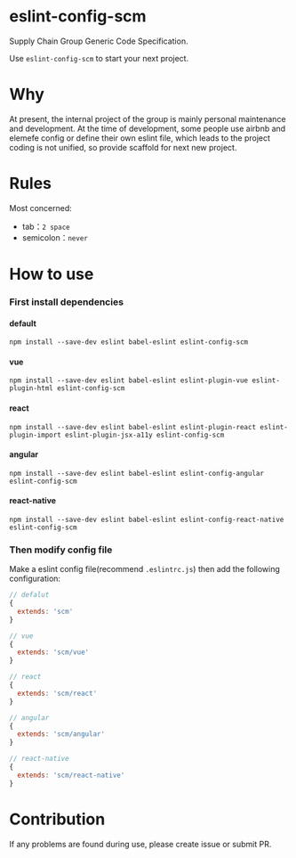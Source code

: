 # eslint-config-scm
Supply Chain Group Generic Code Specification.

Use `eslint-config-scm` to start your next project.

# Why
At present, the internal project of the group is mainly personal maintenance and development. At the time of development, some people use airbnb and elemefe config or define their own eslint file, which leads to the project coding is not unified, so provide scaffold for next new project.

# Rules
Most concerned:
- tab：`2 space`
- semicolon：`never`

# How to use
### First install dependencies

#### default
```shell
npm install --save-dev eslint babel-eslint eslint-config-scm
```

#### vue
```shell
npm install --save-dev eslint babel-eslint eslint-plugin-vue eslint-plugin-html eslint-config-scm
```

#### react
```shell
npm install --save-dev eslint babel-eslint eslint-plugin-react eslint-plugin-import eslint-plugin-jsx-a11y eslint-config-scm
```

#### angular
```shell
npm install --save-dev eslint babel-eslint eslint-config-angular eslint-config-scm
```

#### react-native
```shell
npm install --save-dev eslint babel-eslint eslint-config-react-native eslint-config-scm
```

### Then modify config file
Make a eslint config file(recommend `.eslintrc.js`) then add the following configuration:
```js
// defalut
{
  extends: 'scm'
}
```
```js
// vue
{
  extends: 'scm/vue'
}
```
```js
// react
{
  extends: 'scm/react'
}
```
```js
// angular
{
  extends: 'scm/angular'
}
```
```js
// react-native
{
  extends: 'scm/react-native'
}
```

# Contribution
If any problems are found during use, please create issue or submit PR.


